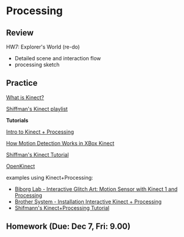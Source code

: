 # Processing

## Review

HW7: Explorer's World (re-do)
- Detailed scene and interaction flow
- processing sketch

## Practice

[What is Kinect?](https://www.youtube.com/watch?v=bydLSVVuaRM)

[Shiffman's Kinect playlist](https://www.youtube.com/playlist?list=PLRqwX-V7Uu6ZMlWHdcy8hAGDy6IaoxUKf)

**Tutorials**

[Intro to Kinect + Processing](https://clab.concordia.ca/intro-to-kinect-processing/)

[How Motion Detection Works in XBox Kinect](https://www.wired.com/2010/11/tonights-release-xbox-kinect-how-does-it-work/)

[Shiffman's Kinect Tutorial](https://shiffman.net/p5/kinect/)

[OpenKinect](https://openkinect.org/wiki/Main_Page)

examples using Kinect+Processing:
- [Biborg Lab - Interactive Glitch Art: Motion Sensor with Kinect 1 and Processing](https://www.youtube.com/watch?v=xw-7R1tRvdM)
- [Brother System - Installation Interactive Kinect + Processing](https://www.youtube.com/watch?v=KLOB-T1mgdY)
- [Shifmann's Kinect+Processing Tutorial](https://www.youtube.com/watch?v=QmVNgdapJJM)

## Homework (Due: Dec 7, Fri: 9.00)
